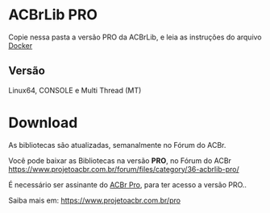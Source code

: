 # ACBrLib PRO

Copie nessa pasta a versão PRO da ACBrLib, e leia as instruções do arquivo [Docker](https://github.com/Projeto-ACBr-Oficial/Docker/blob/main/PHP/Dockerfile)

## Versão

Linux64, CONSOLE e Multi Thread (MT)

# Download 

As bibliotecas são atualizadas, semanalmente no Fórum do ACBr.

Você pode baixar as Bibliotecas na versão **PRO**, no Fórum do ACBr
https://www.projetoacbr.com.br/forum/files/category/36-acbrlib-pro/

É necessário ser assinante do [ACBr Pro](https://www.projetoacbr.com.br/pro), para ter acesso a versão PRO.. 

Saiba mais em: https://www.projetoacbr.com.br/pro
